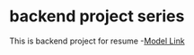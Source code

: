 # backend project series 

This is backend project for resume
-[Model Link](https://app.eraser.io/workspace/YtPqZ1VogxGy1jzIDkzj)